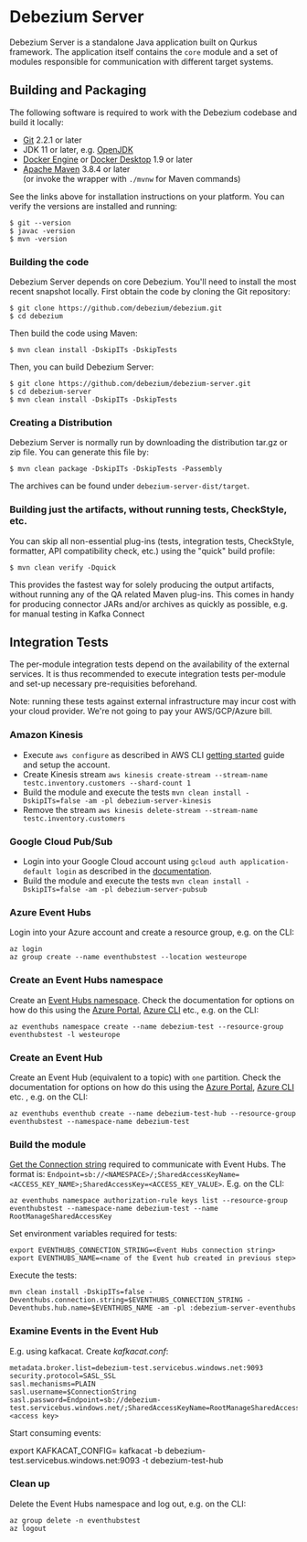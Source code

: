 # Debezium Server

Debezium Server is a standalone Java application built on Qurkus framework.
The application itself contains the `core` module and a set of modules responsible for communication with different target systems.
## Building and Packaging

The following software is required to work with the Debezium codebase and build it locally:

* [Git](https://git-scm.com) 2.2.1 or later
* JDK 11 or later, e.g. [OpenJDK](http://openjdk.java.net/projects/jdk/)
* [Docker Engine](https://docs.docker.com/engine/install/) or [Docker Desktop](https://docs.docker.com/desktop/) 1.9 or later
* [Apache Maven](https://maven.apache.org/index.html) 3.8.4 or later  
  (or invoke the wrapper with `./mvnw` for Maven commands)

See the links above for installation instructions on your platform. You can verify the versions are installed and running:

    $ git --version
    $ javac -version
    $ mvn -version

### Building the code

Debezium Server depends on core Debezium.  You'll need to install the most recent snapshot locally. First obtain the code by cloning the Git repository:

    $ git clone https://github.com/debezium/debezium.git
    $ cd debezium

Then build the code using Maven:

    $ mvn clean install -DskipITs -DskipTests

Then, you can build Debezium Server:

    $ git clone https://github.com/debezium/debezium-server.git
    $ cd debezium-server
    $ mvn clean install -DskipITs -DskipTests

### Creating a Distribution

Debezium Server is normally run by downloading the distribution tar.gz or zip file.  You can generate this file by:

    $ mvn clean package -DskipITs -DskipTests -Passembly

The archives can be found under `debezium-server-dist/target`.

### Building just the artifacts, without running tests, CheckStyle, etc.

You can skip all non-essential plug-ins (tests, integration tests, CheckStyle, formatter, API compatibility check, etc.) using the "quick" build profile:

    $ mvn clean verify -Dquick

This provides the fastest way for solely producing the output artifacts, without running any of the QA related Maven plug-ins.
This comes in handy for producing connector JARs and/or archives as quickly as possible, e.g. for manual testing in Kafka Connect

## Integration Tests

The per-module integration tests depend on the availability of the external services.
It is thus recommended to execute integration tests per-module and set-up necessary pre-requisities beforehand.

Note: running these tests against external infrastructure may incur cost with your cloud provider.
We're not going to pay your AWS/GCP/Azure bill.

### Amazon Kinesis

* Execute `aws configure` as described in AWS CLI [getting started](https://github.com/aws/aws-cli#getting-started) guide and setup the account.
* Create Kinesis stream `aws kinesis create-stream --stream-name testc.inventory.customers --shard-count 1`
* Build the module and execute the tests `mvn clean install -DskipITs=false -am -pl debezium-server-kinesis`
* Remove the stream `aws kinesis delete-stream --stream-name testc.inventory.customers`

### Google Cloud Pub/Sub

* Login into your Google Cloud account using `gcloud auth application-default login` as described in the [documentation](https://cloud.google.com/sdk/gcloud/reference/auth/application-default).
* Build the module and execute the tests `mvn clean install -DskipITs=false -am -pl debezium-server-pubsub`

### Azure Event Hubs

Login into your Azure account and create a resource group, e.g. on the CLI:

```shell
az login
az group create --name eventhubstest --location westeurope
```

### Create an Event Hubs namespace

Create an [Event Hubs namespace](https://docs.microsoft.com/azure/event-hubs/event-hubs-features#namespace). Check the documentation for options on how do this using the [Azure Portal](https://docs.microsoft.com/azure/event-hubs/event-hubs-create#create-an-event-hubs-namespace), [Azure CLI](https://docs.microsoft.com/azure/event-hubs/event-hubs-quickstart-cli#create-an-event-hubs-namespace) etc., e.g. on the CLI:

```shell
az eventhubs namespace create --name debezium-test --resource-group eventhubstest -l westeurope
```

### Create an Event Hub

Create an Event Hub (equivalent to a topic) with `one` partition. Check the documentation for options on how do this using the [Azure Portal](https://docs.microsoft.com/azure/event-hubs/event-hubs-create#create-an-event-hub), [Azure CLI](https://docs.microsoft.com/azure/event-hubs/event-hubs-quickstart-cli#create-an-event-hub) etc. , e.g. on the CLI:

```shell
az eventhubs eventhub create --name debezium-test-hub --resource-group eventhubstest --namespace-name debezium-test
```

### Build the module

[Get the Connection string](https://docs.microsoft.com/azure/event-hubs/event-hubs-get-connection-string) required to communicate with Event Hubs. The format is: `Endpoint=sb://<NAMESPACE>/;SharedAccessKeyName=<ACCESS_KEY_NAME>;SharedAccessKey=<ACCESS_KEY_VALUE>`.
E.g. on the CLI:

```shell
az eventhubs namespace authorization-rule keys list --resource-group eventhubstest --namespace-name debezium-test --name RootManageSharedAccessKey
```

Set environment variables required for tests:

```shell
export EVENTHUBS_CONNECTION_STRING=<Event Hubs connection string>
export EVENTHUBS_NAME=<name of the Event hub created in previous step>
```

Execute the tests:

```shell
mvn clean install -DskipITs=false -Deventhubs.connection.string=$EVENTHUBS_CONNECTION_STRING -Deventhubs.hub.name=$EVENTHUBS_NAME -am -pl :debezium-server-eventhubs
```

### Examine Events in the Event Hub

E.g. using kafkacat. Create _kafkacat.conf_:

```shell
metadata.broker.list=debezium-test.servicebus.windows.net:9093
security.protocol=SASL_SSL
sasl.mechanisms=PLAIN
sasl.username=$ConnectionString
sasl.password=Endpoint=sb://debezium-test.servicebus.windows.net/;SharedAccessKeyName=RootManageSharedAccessKey;SharedAccessKey=<access key>
```

Start consuming events:

export KAFKACAT_CONFIG=<path to kafkacat.conf>
kafkacat -b debezium-test.servicebus.windows.net:9093 -t debezium-test-hub

### Clean up

Delete the Event Hubs namespace and log out, e.g. on the CLI:

```shell
az group delete -n eventhubstest
az logout
```
